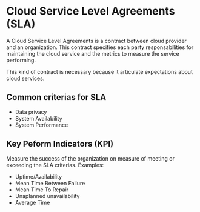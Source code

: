# Cloud Service Level Agreements (SLA)

A Cloud Service Level Agreements is a contract between cloud provider and an organization. This contract specifies each party responsabilities for maintaining the cloud service and the metrics to measure the service performing.

This kind of contract is necessary because it articulate expectations about cloud services.

## Common criterias for SLA

- Data privacy
- System Availability
- System Performance

## Key Peform Indicators (KPI)

Measure the success of the organization on measure of meeting or exceeding the SLA criterias. Examples:

- Uptime/Availability
- Mean Time Between Failure
- Mean Time To Repair
- Unaplanned unavailability
- Average Time
